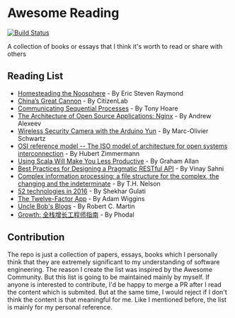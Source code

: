 # Awesome Reading 

[![Build Status](https://travis-ci.org/soleo/awesome-reading.svg)](https://travis-ci.org/soleo/awesome-reading)

A collection of books or essays that I think it's worth to read or share with others

## Reading List

* [Homesteading the Noosphere](http://catb.org/~esr/writings/homesteading/homesteading/index.html) -  By Eric Steven Raymond 
* [China’s Great Cannon](https://citizenlab.org/2015/04/chinas-great-cannon/) - By CitizenLab
* [Communicating Sequential Processes](http://usingcsp.com/cspbook.pdf) - By Tony Hoare
* [The Architecture of Open Source Applications: Nginx](http://www.aosabook.org/en/nginx.html) - By Andrew Alexeev
* [Wireless Security Camera with the Arduino Yun](https://cdn-learn.adafruit.com/downloads/pdf/wireless-security-camera-arduino-yun.pdf) - By Marc-Olivier Schwartz
* [OSI reference model -- The ISO model of architecture for open systems interconnection](http://www.cs.cmu.edu/~srini/15-744/papers/Zim80.pdf) - By Hubert Zimmermann
* [Using Scala Will Make You Less Productive](https://grundlefleck.github.io/2013/06/23/using-scala-will-make-you-less-productive.html) - By Graham Allan
* [Best Practices for Designing a Pragmatic RESTful API](http://www.vinaysahni.com/best-practices-for-a-pragmatic-restful-api) - By Vinay Sahni
* [Complex information processing: a file structure for the complex, the changing and the indeterminate](http://rogerclarke.com/II/Nelson-1965.pdf) - By T.H. Nelson
* [52 technologies in 2016](https://github.com/shekhargulati/52-technologies-in-2016) - By Shekhar Gulati
* [The Twelve-Factor App](https://12factor.net/) - By Adam Wiggins
* [Uncle Bob's Blogs](http://butunclebob.com/ArticleS.UncleBob) - By Robert C. Martin
* [Growth: 全栈增长工程师指南](http://growth.phodal.com/) - By Phodal

## Contribution

The repo is just a collection of papers, essays, books which I personally think that they are extremely significant to my understanding of software engineering. The reason I create the list was inspired by the Awesome Community. But this list is going to be maintained mainly by myself. If anyone is interested to contribute, I'd be happy to merge a PR after I read the content which is submited. But at the same time, I would reject if I don't think the content is that meaningful for me. Like I mentioned before, the list is mainly for my personal reference. 
